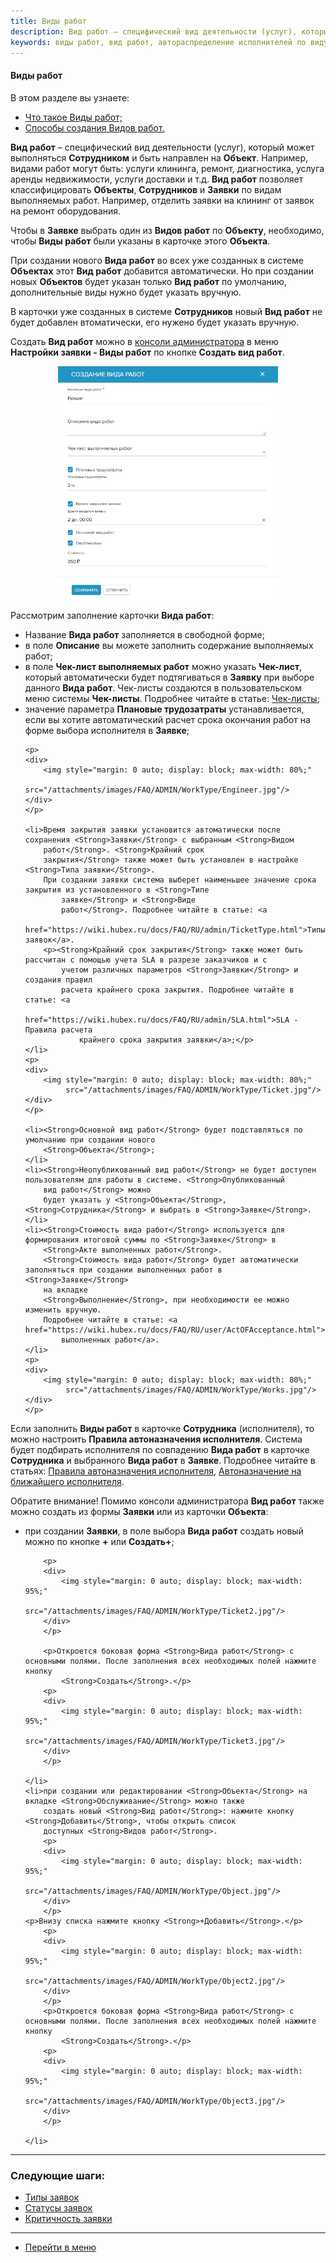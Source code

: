 ```yaml
---
title: Виды работ
description: Вид работ – специфический вид деятельности (услуг), который может выполняться Сотрудником и быть направлен на Объект. Создать Вид работ можно в консоли администратора в меню Настройки заявки - Виды работ по кнопке Создать вид работ.
keywords: виды работ, вид работ, автораспределение исполнителей по виду работ, автоназначение по виду работ, вид работ в заявке, hubex, хабекс, хубекс, хабикс
---
```


#### Виды работ

В этом разделе вы узнаете:
<html>
<meta charset="utf-8">
<ul>
    <li><a href="#worktype">Что такое Виды работ;</a></li>
    <li><a href="#alternative">Способы создания Видов работ.</a></li>

</ul>
</html>

<body>


<p id="worktype"><Strong>Вид работ</Strong> – специфический вид деятельности (услуг), который может выполняться
    <Strong>Сотрудником</Strong> и быть направлен на <Strong>Объект</Strong>.
    Например, видами работ могут быть: услуги клининга, ремонт, диагностика, услуга аренды недвижимости, услуги доставки
    и т.д. <Strong>Вид работ</Strong> позволяет классифицировать <Strong>Объекты</Strong>, <Strong>Сотрудников</Strong>
    и <Strong>Заявки</Strong> по видам выполняемых работ. Например,
    отделить
    заявки на клининг от заявок на ремонт оборудования.</p>

<p>Чтобы в <Strong>Заявке</Strong> выбрать один из <Strong>Видов работ</Strong> по <Strong>Объекту</Strong>, необходимо, 
    чтобы <Strong>Виды работ</Strong> были указаны в карточке этого <Strong>Объекта</Strong>.</p>

<p>При создании нового <Strong>Вида работ</Strong> во всех уже созданных в системе <Strong>Объектах</Strong> этот <Strong>Вид работ</Strong> добавится автоматически. Но при создании новых <Strong>Объектов</Strong> будет указан только <Strong>Вид работ</Strong> по умолчанию, дополнительные виды нужно будет указать вручную. </p>

<p>В карточки уже созданных в системе <Strong>Сотрудников</Strong> новый <Strong>Вид работ</Strong> не будет добавлен втоматически, его нужено будет указать вручную.  </p>

<p>Создать <Strong>Вид работ</Strong> можно в <a href="https://wiki.hubex.ru/docs/FAQ/RU/admin/HowToEnterTheAdmin.html">консоли
    администратора</a> в меню <Strong>Настройки заявки - Виды работ</Strong> по кнопке <Strong>Создать вид
    работ</Strong>.</p>


<div>
    <img style="margin: 0 auto; display: block; max-width: 70%;"
         src="/attachments/images/FAQ/ADMIN/WorkType/WorkType.jpg"/>
</div>

<p>Рассмотрим заполнение карточки <Strong>Вида работ</Strong>:</p>

<ul>
    <li>Название <Strong>Вида работ</Strong> заполняется в свободной форме;</li>
    <li>в поле <Strong>Описание</Strong> вы можете заполнить содержание выполняемых работ;</li>
    <li>в поле <Strong>Чек-лист выполняемых работ</Strong> можно указать <Strong>Чек-лист</Strong>, который
        автоматически будет подтягиваться в <Strong>Заявку</Strong> при
        выборе данного <Strong>Вида работ</Strong>. Чек-листы создаются в пользовательском меню системы <Strong>Чек-листы</Strong>.
        Подробнее читайте в
        статье: <a href="https://wiki.hubex.ru/docs/FAQ/RU/user/Checklists.html">Чек-листы</a>;
    </li>
    <li>значение параметра <Strong>Плановые трудозатраты</Strong> устанавливается, если вы хотите автоматический расчет
        срока окончания
        работ на форме выбора исполнителя в <Strong>Заявке</Strong>;
    </li>

    <p>
    <div>
        <img style="margin: 0 auto; display: block; max-width: 80%;"
             src="/attachments/images/FAQ/ADMIN/WorkType/Engineer.jpg"/>
    </div>
    </p>

    <li>Время закрытия заявки установится автоматически после сохранения <Strong>Заявки</Strong> с выбранным <Strong>Видом
        работ</Strong>. <Strong>Крайний срок
        закрытия</Strong> также может быть установлен в настройке <Strong>Типа заявки</Strong>.
        При создании заявки система выберет наименьшее значение срока закрытия из установленного в <Strong>Типе
            заявке</Strong> и <Strong>Виде
            работ</Strong>. Подробнее читайте в статье: <a
                href="https://wiki.hubex.ru/docs/FAQ/RU/admin/TicketType.html">Типы заявок</a>.
        <p><Strong>Крайний срок закрытия</Strong> также может быть рассчитан с помощью учета SLA в разрезе заказчиков и с
            учетом различных параметров <Strong>Заявки</Strong> и создания правил
            расчета крайнего срока закрытия. Подробнее читайте в статье: <a
                    href="https://wiki.hubex.ru/docs/FAQ/RU/admin/SLA.html">SLA - Правила расчета
                крайнего срока закрытия заявки</a>;</p>
    </li>
    <p>
    <div>
        <img style="margin: 0 auto; display: block; max-width: 80%;"
             src="/attachments/images/FAQ/ADMIN/WorkType/Ticket.jpg"/>
    </div>
    </p>

    <li><Strong>Основной вид работ</Strong> будет подставляться по умолчанию при создании нового
        <Strong>Объекта</Strong>;
    </li>
    <li><Strong>Неопубликованный вид работ</Strong> не будет доступен пользователям для работы в системе. <Strong>Опубликованный
        вид работ</Strong> можно
        будет указать у <Strong>Объекта</Strong>, <Strong>Сотрудника</Strong> и выбрать в <Strong>Заявке</Strong>.
    </li>
    <li><Strong>Стоимость вида работ</Strong> используется для формирования итоговой суммы по <Strong>Заявке</Strong> в
        <Strong>Акте выполненных работ</Strong>.
        <Strong>Стоимость вида работ</Strong> будет автоматически заполняться при создании выполненных работ в <Strong>Заявке</Strong>
        на вкладке
        <Strong>Выполнение</Strong>, при необходимости ее можно изменить вручную.
        Подробнее читайте в статье: <a href="https://wiki.hubex.ru/docs/FAQ/RU/user/ActOFAcceptance.html">Акт
            выполненных работ</a>.
    </li>
    <p>
    <div>
        <img style="margin: 0 auto; display: block; max-width: 80%;"
             src="/attachments/images/FAQ/ADMIN/WorkType/Works.jpg"/>
    </div>
    </p>
</ul>

<p>Если заполнить <Strong>Виды работ</Strong> в карточке <Strong>Сотрудника</Strong> (исполнителя), то можно настроить
    <Strong>Правила автоназначения исполнителя</Strong>. Система будет подбирать исполнителя по совпадению <Strong>Вида
        работ</Strong> в карточке
    <Strong>Сотрудника</Strong> и выбранного <Strong>Вида работ</Strong> в
    <Strong>Заявке</Strong>.
    Подробнее читайте в статьях: <a href="https://wiki.hubex.ru/docs/FAQ/RU/admin/RulesOfChoice.html">Правила
        автоназначения
        исполнителя</a>, <a href="https://wiki.hubex.ru/docs/FAQ/RU/user/RulesOfChoiceGEO.html">Автоназначение на
        ближайшего исполнителя</a>.
</p>

<p id="alternative">Обратите внимание! Помимо консоли администратора <Strong>Вид работ</Strong> также можно создать из формы <Strong>Заявки</Strong> или из карточки
    <Strong>Объекта</Strong>: </p>
<ul>
    <li>при создании <Strong>Заявки</Strong>, в поле выбора <Strong>Вида работ</Strong> создать новый можно по кнопке
        <Strong>+</Strong> или <Strong>Создать+</Strong>;
        <p></p>

        <p>
        <div>
            <img style="margin: 0 auto; display: block; max-width: 95%;"
                 src="/attachments/images/FAQ/ADMIN/WorkType/Ticket2.jpg"/>
        </div>
        </p>

        <p>Откроется боковая форма <Strong>Вида работ</Strong> с основными полями. После заполнения всех необходимых полей нажмите кнопку
            <Strong>Создать</Strong>.</p>
        <p>
        <div>
            <img style="margin: 0 auto; display: block; max-width: 95%;"
                 src="/attachments/images/FAQ/ADMIN/WorkType/Ticket3.jpg"/>
        </div>
        </p>

    </li>
    <li>при создании или редактировании <Strong>Объекта</Strong> на вкладке <Strong>Обслуживание</Strong> можно также
        создать новый <Strong>Вид работ</Strong>: нажмите кнопку <Strong>Добавить</Strong>, чтобы открыть список
        доступных <Strong>Видов работ</Strong>.
        <p>
        <div>
            <img style="margin: 0 auto; display: block; max-width: 95%;"
                 src="/attachments/images/FAQ/ADMIN/WorkType/Object.jpg"/>
        </div>
        </p>
    <p>Внизу списка нажмите кнопку <Strong>+Добавить</Strong>.</p>
        <p>
        <div>
            <img style="margin: 0 auto; display: block; max-width: 95%;"
                 src="/attachments/images/FAQ/ADMIN/WorkType/Object2.jpg"/>
        </div>
        </p>
        <p>Откроется боковая форма <Strong>Вида работ</Strong> с основными полями. После заполнения всех необходимых полей нажмите кнопку
            <Strong>Создать</Strong>.</p>
        <p>
        <div>
            <img style="margin: 0 auto; display: block; max-width: 95%;"
                 src="/attachments/images/FAQ/ADMIN/WorkType/Object3.jpg"/>
        </div>
        </p>

    </li>
</ul>


</body>


___
### Следующие шаги:
- [Типы заявок](./TicketType.md)
- [Статусы заявок](./StatusType.md)
- [Критичность заявки](./Criticality.md)

____
- [Перейти в меню](http://wiki.hubex.ru)
